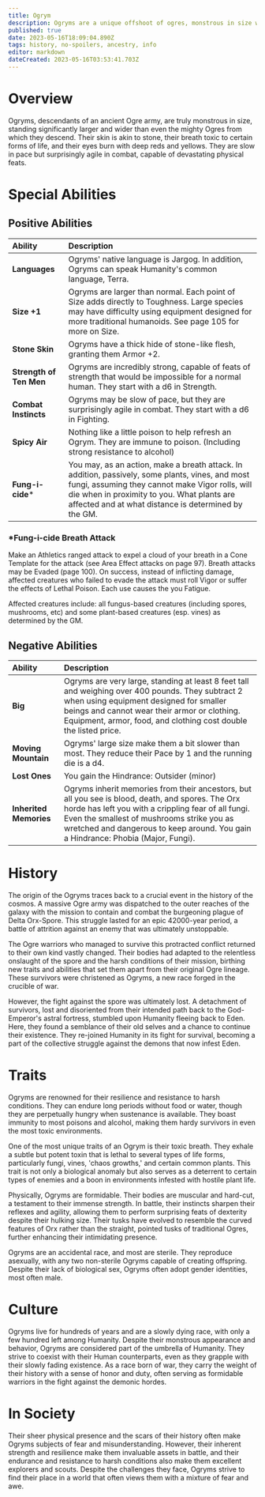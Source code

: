 ```yaml
---
title: Ogrym
description: Ogryms are a unique offshoot of ogres, monstrous in size with stone-like skin and poisonous breath.
published: true
date: 2023-05-16T18:09:04.890Z
tags: history, no-spoilers, ancestry, info
editor: markdown
dateCreated: 2023-05-16T03:53:41.703Z
---
```


# Overview

Ogryms, descendants of an ancient Ogre army, are truly monstrous in size, standing significantly larger and wider than even the mighty Ogres from which they descend. Their skin is akin to stone, their breath toxic to certain forms of life, and their eyes burn with deep reds and yellows. They are slow in pace but surprisingly agile in combat, capable of devastating physical feats.

# Special Abilities

## Positive Abilities

| Ability                  | Description                                                                                                                                                                                                                                               |
| :----------------------- | :-------------------------------------------------------------------------------------------------------------------------------------------------------------------------------------------------------------------------------------------------------- |
| **Languages**            | Ogryms' native language is Jargog. In addition, Ogryms can speak Humanity's common language, Terra.                                                                                                                                                       |
| **Size +1**              | Ogryms are larger than normal. Each point of Size adds directly to Toughness. Large species may have difficulty using equipment designed for more traditional humanoids. See page 105 for more on Size.                                                   |
| **Stone Skin**           | Ogryms have a thick hide of stone-like flesh, granting them Armor +2.                                                                                                                                                                                     |
| **Strength  of Ten Men** | Ogryms are incredibly strong, capable of feats of strength that would be impossible for a normal human. They start with a d6 in Strength.                                                                                                                 |
| **Combat Instincts**     | Ogryms may be slow of pace, but they are surprisingly agile in combat. They start with a d6 in Fighting.                                                                                                                                                  |
| **Spicy Air**            | Nothing like a little poison to help refresh an Ogrym. They are immune to poison. (Including strong resistance to alcohol)                                                                                                                                |
| **Fung-i-cide***         | You may, as an action, make a breath attack. In addition, passively, some plants, vines, and most fungi, assuming they cannot make Vigor rolls, will die when in proximity to you. What plants are affected and at what distance is determined by the GM. |

### *Fung-i-cide Breath Attack
Make an Athletics ranged attack to expel a cloud of your breath in a Cone Template for the attack (see Area Effect attacks on page 97). Breath attacks may be Evaded (page 100). On success, instead of inflicting damage, affected creatures who failed to evade the attack must roll Vigor or suffer the effects of Lethal Poison. Each use causes the you Fatigue.

Affected creatures include: all fungus-based creatures (including spores, mushrooms, etc) and some plant-based creatures (esp. vines) as determined by the GM. 

## Negative Abilities

| Ability                | Description                                                                                                                                                                                                                                                                                |
| :--------------------- | :----------------------------------------------------------------------------------------------------------------------------------------------------------------------------------------------------------------------------------------------------------------------------------------- |
| **Big**                | Ogryms are very large, standing at least 8 feet tall and weighing over 400 pounds. They subtract 2 when using equipment designed for smaller beings and cannot wear their armor or clothing. Equipment, armor, food, and clothing cost double the listed price.                            |
| **Moving Mountain**    | Ogryms' large size make them a bit slower than most. They reduce their Pace by 1 and the running die is a d4.                                                                                                                                                                              |
| **Lost Ones**          | You gain the Hindrance: Outsider (minor)                                                                                                                                                                                                                                                   |
| **Inherited Memories** | Ogryms inherit memories from their ancestors, but all you see is blood, death, and spores. The Orx horde has left you with a crippling fear of all fungi. Even the smallest of mushrooms strike you as wretched and dangerous to keep around. You gain a Hindrance: Phobia (Major, Fungi). |

# History

The origin of the Ogryms traces back to a crucial event in the history of the cosmos. A massive Ogre army was dispatched to the outer reaches of the galaxy with the mission to contain and combat the burgeoning plague of Delta Orx-Spore. This struggle lasted for an epic 42000-year period, a battle of attrition against an enemy that was ultimately unstoppable. 

The Ogre warriors who managed to survive this protracted conflict returned to their own kind vastly changed. Their bodies had adapted to the relentless onslaught of the spore and the harsh conditions of their mission, birthing new traits and abilities that set them apart from their original Ogre lineage. These survivors were christened as Ogryms, a new race forged in the crucible of war.

However, the fight against the spore was ultimately lost. A detachment of survivors, lost and disoriented from their intended path back to the God-Emperor's astral fortress, stumbled upon Humanity fleeing back to Eden. Here, they found a semblance of their old selves and a chance to continue their existence. They re-joined Humanity in its fight for survival, becoming a part of the collective struggle against the demons that now infest Eden. 


# Traits

Ogryms are renowned for their resilience and resistance to harsh conditions. They can endure long periods without food or water, though they are perpetually hungry when sustenance is available. They boast immunity to most poisons and alcohol, making them hardy survivors in even the most toxic environments. 

One of the most unique traits of an Ogrym is their toxic breath. They exhale a subtle but potent toxin that is lethal to several types of life forms, particularly fungi, vines, 'chaos growths,' and certain common plants. This trait is not only a biological anomaly but also serves as a deterrent to certain types of enemies and a boon in environments infested with hostile plant life. 

Physically, Ogryms are formidable. Their bodies are muscular and hard-cut, a testament to their immense strength. In battle, their instincts sharpen their reflexes and agility, allowing them to perform surprising feats of dexterity despite their hulking size. Their tusks have evolved to resemble the curved features of Orx rather than the straight, pointed tusks of traditional Ogres, further enhancing their intimidating presence.

Ogryms are an accidental race, and most are sterile. They reproduce asexually, with any two non-sterile Ogryms capable of creating offspring. Despite their lack of biological sex, Ogryms often adopt gender identities, most often male.

# Culture

Ogryms live for hundreds of years and are a slowly dying race, with only a few hundred left among Humanity. Despite their monstrous appearance and behavior, Ogryms are considered part of the umbrella of Humanity. They strive to coexist with their Human counterparts, even as they grapple with their slowly fading existence. As a race born of war, they carry the weight of their history with a sense of honor and duty, often serving as formidable warriors in the fight against the demonic hordes.

# In Society

Their sheer physical presence and the scars of their history often make Ogryms subjects of fear and misunderstanding. However, their inherent strength and resilience make them invaluable assets in battle, and their endurance and resistance to harsh conditions also make them excellent explorers and scouts. Despite the challenges they face, Ogryms strive to find their place in a world that often views them with a mixture of fear and awe.